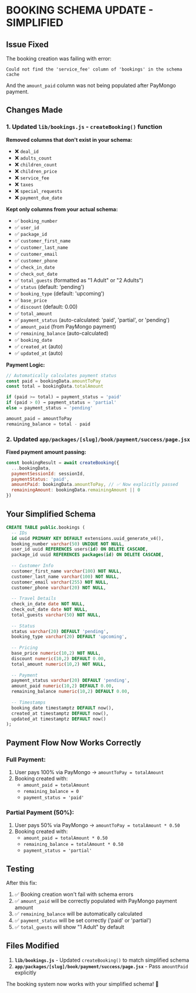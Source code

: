 # BOOKING SCHEMA UPDATE - SIMPLIFIED

## Issue Fixed
The booking creation was failing with error:
```
Could not find the 'service_fee' column of 'bookings' in the schema cache
```

And the `amount_paid` column was not being populated after PayMongo payment.

## Changes Made

### 1. Updated `lib/bookings.js` - `createBooking()` function

**Removed columns that don't exist in your schema:**
- ❌ `deal_id`
- ❌ `adults_count`
- ❌ `children_count`
- ❌ `children_price`
- ❌ `service_fee`
- ❌ `taxes`
- ❌ `special_requests`
- ❌ `payment_due_date`

**Kept only columns from your actual schema:**
- ✅ `booking_number`
- ✅ `user_id`
- ✅ `package_id`
- ✅ `customer_first_name`
- ✅ `customer_last_name`
- ✅ `customer_email`
- ✅ `customer_phone`
- ✅ `check_in_date`
- ✅ `check_out_date`
- ✅ `total_guests` (formatted as "1 Adult" or "2 Adults")
- ✅ `status` (default: 'pending')
- ✅ `booking_type` (default: 'upcoming')
- ✅ `base_price`
- ✅ `discount` (default: 0.00)
- ✅ `total_amount`
- ✅ `payment_status` (auto-calculated: 'paid', 'partial', or 'pending')
- ✅ `amount_paid` (from PayMongo payment)
- ✅ `remaining_balance` (auto-calculated)
- ✅ `booking_date`
- ✅ `created_at` (auto)
- ✅ `updated_at` (auto)

**Payment Logic:**
```javascript
// Automatically calculates payment status
const paid = bookingData.amountToPay
const total = bookingData.totalAmount

if (paid >= total) → payment_status = 'paid'
if (paid > 0) → payment_status = 'partial'
else → payment_status = 'pending'

amount_paid = amountToPay
remaining_balance = total - paid
```

### 2. Updated `app/packages/[slug]/book/payment/success/page.jsx`

**Fixed payment amount passing:**
```javascript
const bookingResult = await createBooking({
  ...bookingData,
  paymentSessionId: sessionId,
  paymentStatus: 'paid',
  amountPaid: bookingData.amountToPay, // ✅ Now explicitly passed
  remainingAmount: bookingData.remainingAmount || 0
})
```

## Your Simplified Schema

```sql
CREATE TABLE public.bookings (
  -- IDs
  id uuid PRIMARY KEY DEFAULT extensions.uuid_generate_v4(),
  booking_number varchar(50) UNIQUE NOT NULL,
  user_id uuid REFERENCES users(id) ON DELETE CASCADE,
  package_id uuid REFERENCES packages(id) ON DELETE CASCADE,
  
  -- Customer Info
  customer_first_name varchar(100) NOT NULL,
  customer_last_name varchar(100) NOT NULL,
  customer_email varchar(255) NOT NULL,
  customer_phone varchar(20) NOT NULL,
  
  -- Travel Details
  check_in_date date NOT NULL,
  check_out_date date NOT NULL,
  total_guests varchar(50) NOT NULL,
  
  -- Status
  status varchar(20) DEFAULT 'pending',
  booking_type varchar(20) DEFAULT 'upcoming',
  
  -- Pricing
  base_price numeric(10,2) NOT NULL,
  discount numeric(10,2) DEFAULT 0.00,
  total_amount numeric(10,2) NOT NULL,
  
  -- Payment
  payment_status varchar(20) DEFAULT 'pending',
  amount_paid numeric(10,2) DEFAULT 0.00,
  remaining_balance numeric(10,2) DEFAULT 0.00,
  
  -- Timestamps
  booking_date timestamptz DEFAULT now(),
  created_at timestamptz DEFAULT now(),
  updated_at timestamptz DEFAULT now()
);
```

## Payment Flow Now Works Correctly

### Full Payment:
1. User pays 100% via PayMongo → `amountToPay = totalAmount`
2. Booking created with:
   - `amount_paid = totalAmount`
   - `remaining_balance = 0`
   - `payment_status = 'paid'`

### Partial Payment (50%):
1. User pays 50% via PayMongo → `amountToPay = totalAmount * 0.50`
2. Booking created with:
   - `amount_paid = totalAmount * 0.50`
   - `remaining_balance = totalAmount * 0.50`
   - `payment_status = 'partial'`

## Testing

After this fix:
1. ✅ Booking creation won't fail with schema errors
2. ✅ `amount_paid` will be correctly populated with PayMongo payment amount
3. ✅ `remaining_balance` will be automatically calculated
4. ✅ `payment_status` will be set correctly ('paid' or 'partial')
5. ✅ `total_guests` will show "1 Adult" by default

## Files Modified

1. **`lib/bookings.js`** - Updated `createBooking()` to match simplified schema
2. **`app/packages/[slug]/book/payment/success/page.jsx`** - Pass `amountPaid` explicitly

The booking system now works with your simplified schema! 🎉
